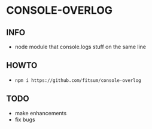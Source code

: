 # CONSOLE-OVERLOG

## INFO
- node module that console.logs stuff on the same line

## HOWTO
- `npm i https://github.com/fitsum/console-overlog`

## TODO
- make enhancements
- fix bugs

